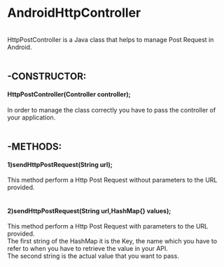 # AndroidHttpController
<br>
HttpPostController is a Java class that helps to manage Post Request in Android.
<br>
<br>
<h2>-CONSTRUCTOR:</h2>
  <h4>HttpPostController(Controller controller);</h4>
    In order to manage the class correctly you have to pass the controller of your application.<br><br>
<h2>-METHODS:</h2>
  <h4>1)sendHttpPostRequest(String url);</h4>
       This method perform a Http Post Request without parameters to the URL provided.<br><br>
  <h4>2)sendHttpPostRequest(String url,HashMap{<String,String>} values);</h4>
       This method perform a Http Post Request with parameters to the URL provided.<br>
       The first string of the HashMap it is the Key, the name which you have to refer to when you have to retrieve the value in your API.<br>  The second string is the actual value that you want to pass.
       
